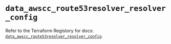 # `data_awscc_route53resolver_resolver_config`

Refer to the Terraform Registory for docs: [`data_awscc_route53resolver_resolver_config`](https://registry.terraform.io/providers/hashicorp/awscc/0.70.0/docs/data-sources/route53resolver_resolver_config).
